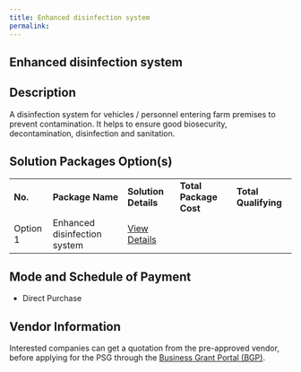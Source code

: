 ```yaml
---
title: Enhanced disinfection system
permalink: 
---
```


## Enhanced disinfection system

## Description

A disinfection system for vehicles / personnel entering farm premises to prevent contamination. It helps to ensure good biosecurity, decontamination, disinfection and sanitation. 

## Solution Packages Option(s)

<table>
<tr>
<td><b>No.</b></td>
<td><b>Package Name</b></td>
<td><b>Solution Details</b></td>
<td><b>Total Package Cost</b></td>
<td><b>Total Qualifying</b></td>
</tr>
<tr>
<td>Option 1</td>
<td>Enhanced disinfection system</td>
<td><a href=''>View Details</a></td>
<td></td>
<td></td>
</tr>
</table>

## Mode and Schedule of Payment

 - Direct Purchase

## Vendor Information

 

Interested companies can get a quotation from the pre-approved vendor, before applying for the PSG through the <a href='https://www.businessgrants.gov.sg/'>Business Grant Portal (BGP)</a>.
